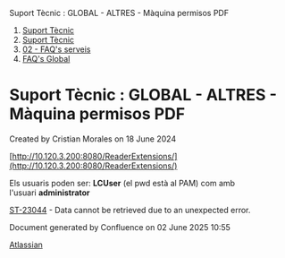 Suport Tècnic : GLOBAL - ALTRES - Màquina permisos PDF  

1.  [Suport Tècnic](index.html)
2.  [Suport Tècnic](13893782.html)
3.  [02 - FAQ's serveis](26313393.html)
4.  [FAQ's Global](28705585.html)

Suport Tècnic : GLOBAL - ALTRES - Màquina permisos PDF
======================================================

Created by Cristian Morales on 18 June 2024

[http://10.120.3.200:8080/ReaderExtensions/](http://10.120.3.200:8080/ReaderExtensions/)

  

Els usuaris poden ser: **LCUser** (el pwd està al PAM) com amb l'usuari **administrator**

[ST-23044](https://contacte.aoc.cat/browse/ST-23044?src=confmacro) - Data cannot be retrieved due to an unexpected error.

Document generated by Confluence on 02 June 2025 10:55

[Atlassian](http://www.atlassian.com/)